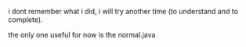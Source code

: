 
i dont remember what i did, i will try another time (to understand and to complete).

the only one useful for now is the normal.java

